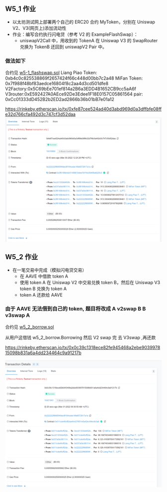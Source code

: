 ## W5_1 作业

- 以太坊测试网上部署两个自己的 ERC20 合约 MyToken，分别在 Uniswap V2、V3(网页上)添加流动性
- 作业：编写合约执行闪电贷（参考 V2 的 ExampleFlashSwap）：
  - uniswapV2Call 中，用收到的 TokenA 在 Uniswap V3 的 SwapRouter 兑换为 TokenB 还回到 uniswapV2 Pair 中。

### 做法如下

合约见 [w5-1_flashswap.sol](./w5-1_flashswap.sol)
Liang Piao Token: 0xb4c0c825538869f2657424f66c448d00bb7c2a48
MiFan Token: 0x7f988f48bf83aedce16804f8c2aa4d3cd501dfe8
V2Factory:0x5C69bEe701ef814a2B6a3EDD4B1652CB9cc5aA6f
V3router:0xE592427A0AEce92De3Edee1F18E0157C05861564
pair: 0xCc01333dD452B2b2ED2ad2866b36b01bB7e01a12

https://rinkeby.etherscan.io/tx/0xfe87cee524ad40d3abd969d0a3dffbfe08ffe32d766cfa492d3c747cf3d52daa
![tx](./tx.png)

## W5_2 作业

- 在一笔交易中完成（模拟闪电贷交易）
  - 在 AAVE 中借款 token A
  - 使用 token A 在 Uniswap V2 中交易兑换 token B，然后在 Uniswap V3 token B 兑换为 token A
  - token A 还款给 AAVE

### 由于 AAVE 无法借到自己的 token, 题目将改成 A v2swap B B v3swap A

合约见 [w5_2_borrow.sol](./w5_2_borrow.sol)

从用户这借钱 w5_2_borrow.Borrowing
然后 V2 swap 完 去 V3swap ,再还款

https://rinkeby.etherscan.io/tx/0x0c39c1318ece82fe945468a2ebe903997815098b831a6a4dd234464c9a91217b

![tx](./tx2.png)
